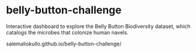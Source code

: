# belly-button-challenge
Interactive dashboard to explore the Belly Button Biodiversity dataset, which catalogs the microbes that colonize human navels.


salemaliokullo.github.io/belly-button-challenge/

